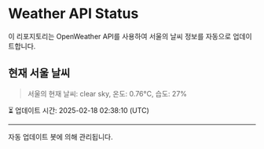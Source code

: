 
# Weather API Status

이 리포지토리는 OpenWeather API를 사용하여 서울의 날씨 정보를 자동으로 업데이트합니다.

## 현재 서울 날씨
> 서울의 현재 날씨: clear sky, 온도: 0.76°C, 습도: 27%

⏳ 업데이트 시간: 2025-02-18 02:38:10 (UTC)

---
자동 업데이트 봇에 의해 관리됩니다.
